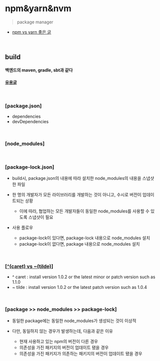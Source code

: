 # npm&yarn&nvm
> package manager
* [npm vs yarn 좋은 글](https://velog.io/@kysung95/%EA%B0%9C%EB%B0%9C%EC%83%81%EC%8B%9D-npm%EA%B3%BC-yarn)

<br>

## build
#### 백엔드의 maven, gradle, sbt과 같다
#### [유용글](https://pewww.tistory.com/m/11)

<br>

### [package.json]
* dependencies
* devDependencies 

<br> 

### [node_modules]

<br> 

### [package-lock.json]
* build시, package.json의 내용에 따라 설치한 node_modules의 내용을 스냅샷한 파일

* 한 명의 개발자가 모든 라이브러리를 개발하는 것이 아니고, 수시로 버전이 업데이트되는 상황
  * 이에 따라, 협업하는 모든 개발자들이 동일한 node_modules를 사용할 수 있도록 스냅샷이 필요

* 사용 플로우
  * package-lock이 있다면, package-lock 내용으로 node_modules 설치
  * package-lock이 없다면, package 내용으로 node_modules 설치

<br>

### [[^(caret) vs ~(tilde)](https://michaelsoolee.com/npm-package-tilde-caret/)]
* ^ caret : install version 1.0.2 or the latest minor or patch version such as 1.1.0
* ~ tilde : install version 1.0.2 or the latest patch version such as 1.0.4

<br>

### [package >> node_modules >> package-lock]
* 동일한 package에는 동일한 node_modules가 생성되는 것이 이상적

* 다만, 동일하지 않는 경우가 발생하는데, 다음과 같은 이유
  * 현재 사용하고 있는 npm의 버전이 다른 경우
  * 의존성을 가진 패키지의 버전이 업데이트 됐을 경우
  * 의존성을 가진 패키지가 의존하는 패키지의 버전이 업데이트 됐을 경우

